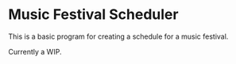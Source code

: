 # Music Festival Scheduler

This is a basic program for creating a schedule for a music festival.

Currently a WIP.
